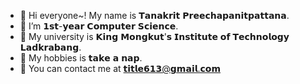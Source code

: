 - 📢 Hi everyone~! My name is 𝗧𝗮𝗻𝗮𝗸𝗿𝗶𝘁 𝗣𝗿𝗲𝗲𝗰𝗵𝗮𝗽𝗮𝗻𝗶𝘁𝗽𝗮𝘁𝘁𝗮𝗻𝗮.
- 📢 I’m 𝟭𝘀𝘁-𝘆𝗲𝗮𝗿 𝗖𝗼𝗺𝗽𝘂𝘁𝗲𝗿 𝗦𝗰𝗶𝗲𝗻𝗰𝗲.
- 📢 My university is 𝗞𝗶𝗻𝗴 𝗠𝗼𝗻𝗴𝗸𝘂𝘁'𝘀 𝗜𝗻𝘀𝘁𝗶𝘁𝘂𝘁𝗲 𝗼𝗳 𝗧𝗲𝗰𝗵𝗻𝗼𝗹𝗼𝗴𝘆 𝗟𝗮𝗱𝗸𝗿𝗮𝗯𝗮𝗻𝗴.
- 📢 My hobbies is 𝘁𝗮𝗸𝗲 𝗮 𝗻𝗮𝗽.
- 📢 You can contact me at 𝘁𝗶𝘁𝗹𝗲𝟲𝟭𝟯@𝗴𝗺𝗮𝗶𝗹.𝗰𝗼𝗺

<!---
sSODAs/sSODAs is a ✨ special ✨ repository because its `README.md` (this file) appears on your GitHub profile.
You can click the Preview link to take a look at your changes.
--->
